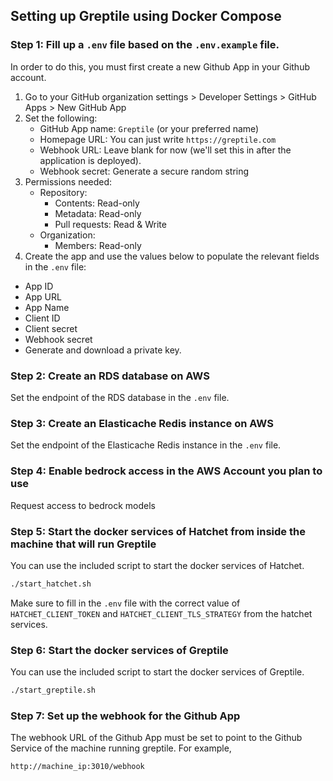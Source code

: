 ## Setting up Greptile using Docker Compose

### Step 1: Fill up a `.env` file based on the `.env.example` file. 
In order to do this, you must first create a new Github App in your Github account. 

1. Go to your GitHub organization settings > Developer Settings > GitHub Apps > New GitHub App
2. Set the following:
    - GitHub App name: `Greptile` (or your preferred name)
    - Homepage URL: You can just write `https://greptile.com`
    - Webhook URL: Leave blank for now (we'll set this in after the application is deployed).
    - Webhook secret: Generate a secure random string
3. Permissions needed:
    - Repository:
      - Contents: Read-only
      - Metadata: Read-only
      - Pull requests: Read & Write
    - Organization:
      - Members: Read-only
4. Create the app and use the values below to populate the relevant fields in the `.env` file:
  - App ID 
  - App URL 
  - App Name 
  - Client ID
  - Client secret
  - Webhook secret
  - Generate and download a private key.

### Step 2: Create an RDS database on AWS 
Set the endpoint of the RDS database in the `.env` file.

### Step 3: Create an Elasticache Redis instance on AWS
Set the endpoint of the Elasticache Redis instance in the `.env` file.

### Step 4: Enable bedrock access in the AWS Account you plan to use
Request access to bedrock models

### Step 5: Start the docker services of Hatchet from inside the machine that will run Greptile
You can use the included script to start the docker services of Hatchet.
```sh
./start_hatchet.sh
```
Make sure to fill in the `.env` file with the correct value of `HATCHET_CLIENT_TOKEN` and `HATCHET_CLIENT_TLS_STRATEGY` from the hatchet services.

### Step 6: Start the docker services of Greptile
You can use the included script to start the docker services of Greptile.
```sh
./start_greptile.sh
```

### Step 7: Set up the webhook for the Github App
The webhook URL of the Github App must be set to point to the Github Service of the machine running greptile. 
For example, 
```sh
http://machine_ip:3010/webhook
```
